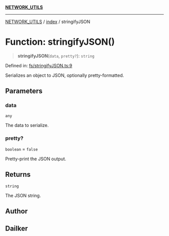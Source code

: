 [**NETWORK_UTILS**](../../README.md)

***

[NETWORK_UTILS](../../README.md) / [index](../README.md) / stringifyJSON

# Function: stringifyJSON()

> **stringifyJSON**(`data`, `pretty?`): `string`

Defined in: [fs/stringifyJSON.ts:9](https://github.com/dailker/everyutil/blob/26e2bb73429918cf0d08899e9efd90b82a42c92e/src/fs/stringifyJSON.ts#L9)

Serializes an object to JSON, optionally pretty-formatted.

## Parameters

### data

`any`

The data to serialize.

### pretty?

`boolean` = `false`

Pretty-print the JSON output.

## Returns

`string`

The JSON string.

## Author

## Dailker
